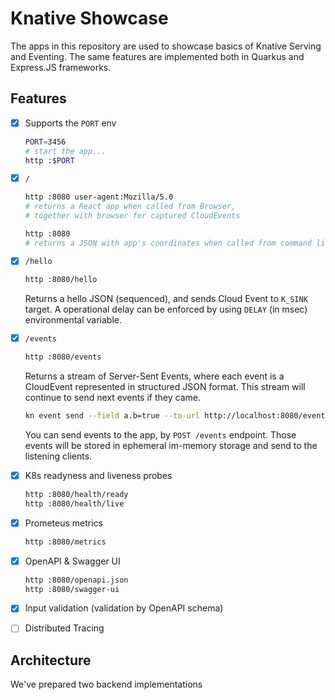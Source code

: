 # Knative Showcase

The apps in this repository are used to showcase basics of Knative Serving 
and Eventing. The same features are implemented both in Quarkus and 
Express.JS frameworks.

## Features

* [x] Supports the `PORT` env

  ```bash
  PORT=3456
  # start the app... 
  http :$PORT
  ```

* [x] `/`

  ```bash
  http :8080 user-agent:Mozilla/5.0
  # returns a React app when called from Browser,
  # together with browser for captured CloudEvents

  http :8080
  # returns a JSON with app's coordinates when called from command line
  ```  

* [x] `/hello`

  ```bash
  http :8080/hello
  ```

  Returns a hello JSON (sequenced), and sends Cloud Event to `K_SINK` target. A
  operational delay can be enforced by using `DELAY` (in msec) environmental
  variable.

* [x] `/events`
  
  ```bash
  http :8080/events
  ```
  Returns a stream of Server-Sent Events, where each event is a CloudEvent 
  represented in structured JSON format. This stream will continue to send next
  events if they came.

  ```bash
  kn event send --field a.b=true --to-url http://localhost:8080/events
  ```
  You can send events to the app, by `POST /events` endpoint. Those events will
  be stored in ephemeral im-memory storage and send to the listening clients.

* [x] K8s readyness and liveness probes

  ```bash
  http :8080/health/ready
  http :8080/health/live
  ```

* [x] Prometeus metrics

  ```bash
  http :8080/metrics
  ```

* [x] OpenAPI & Swagger UI

  ```bash
  http :8080/openapi.json
  http :8080/swagger-ui
  ```
* [x] Input validation (validation by OpenAPI schema)
* [ ] Distributed Tracing

## Architecture

We've prepared two backend implementations 

